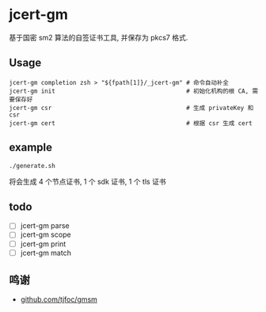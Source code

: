 # jcert-gm
基于国密 sm2 算法的自签证书工具, 并保存为 pkcs7 格式.

## Usage

```shell
jcert-gm completion zsh > "${fpath[1]}/_jcert-gm" # 命令自动补全
jcert-gm init                                     # 初始化机构的根 CA, 需要保存好
jcert-gm csr                                      # 生成 privateKey 和 csr
jcert-gm cert                                     # 根据 csr 生成 cert
```

## example

```shell
./generate.sh
```

将会生成 4 个节点证书, 1 个 sdk 证书, 1 个 tls 证书

## todo

- [ ] jcert-gm parse
- [ ] jcert-gm scope
- [ ] jcert-gm print
- [ ] jcert-gm match

## 鸣谢

* [github.com/tjfoc/gmsm](github.com/tjfoc/gmsm)

